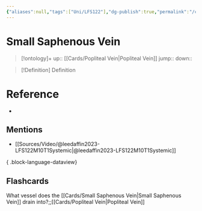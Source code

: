 ```yaml
---
{"aliases":null,"tags":["Uni/LFS122"],"dg-publish":true,"permalink":"/cards/small-saphenous-vein/","dgPassFrontmatter":true}
---
```


# Small Saphenous Vein

> [!ontology]+
> up:: [[Cards/Popliteal Vein\|Popliteal Vein]]
> jump:: 
> down:: 

> [!Definition] Definition
> 

# Reference
- 

## Mentions
- [[Sources/Video/@leedaffin2023-LFS122M10T1Systemic\|@leedaffin2023-LFS122M10T1Systemic]]

{ .block-language-dataview}

## Flashcards

What vessel does the [[Cards/Small Saphenous Vein\|Small Saphenous Vein]] drain into?;;[[Cards/Popliteal Vein\|Popliteal Vein]]
